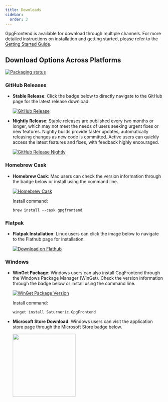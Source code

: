 ```yaml
---
title: Downloads
sidebar:
  order: 3
---
```


GpgFrontend is available for download through multiple channels. For more
detailed instructions on installation and getting started, please refer to the
[Getting Started Guide](/overview/getting-started/).

## Download Options Across Platforms

[![Packaging status](https://repology.org/badge/vertical-allrepos/gpgfrontend.svg)](https://repology.org/project/gpgfrontend/versions)

### GitHub Releases

- **Stable Release**: Click the badge below to directly navigate to the
  GitHub page for the latest release download.

  [![GitHub Release](https://img.shields.io/github/downloads/saturneric/GpgFrontend/latest/total?style=for-the-badge)](https://github.com/saturneric/GpgFrontend/releases/latest)

- **Nightly Release**: Stable releases are published every two months or longer,
  which may not meet the needs of users seeking urgent fixes or new features.
  Nightly builds provide faster updates, automatically releasing changes as new
  code is committed. Active users can quickly access the latest features and
  fixes, with feedback highly encouraged.

  [![GitHub Release Nightly](https://img.shields.io/github/downloads/saturneric/GpgFrontend/nightly/total?style=for-the-badge)](https://github.com/saturneric/GpgFrontend/releases/nightly)

### Homebrew Cask

- **Homebrew Cask**: Mac users can check the version information through the
  badge below or install using the command line.

  [![Homebrew Cask](https://img.shields.io/homebrew/cask/v/gpgfrontend?style=for-the-badge)](https://formulae.brew.sh/cask/gpgfrontend)

  Install command:

  ```
  brew install --cask gpgfrontend
  ```

### Flatpak

- **Flatpak Installation**: Linux users can click the image below to navigate to
  the Flathub page for installation.

  [![Download on Flathub](https://flathub.org/api/badge?locale=en)](https://flathub.org/apps/com.bktus.gpgfrontend)

### Windows

- **WinGet Package**: Windows users can also install GpgFrontend through the Windows Package Manager (WinGet). Check the version information through the badge below or install using the command line.

  [![WinGet Package Version](https://img.shields.io/winget/v/Saturneric.GpgFrontend?style=for-the-badge)](https://repology.org/project/gpgfrontend/versions)

  Install command:

  ```
  winget install Saturneric.GpgFrontend
  ```

- **Microsoft Store Download**: Windows users can visit the application store
  page through the Microsoft Store badge below.

  <a href="https://apps.microsoft.com/detail/9nh716mqk2b5">
    <img src="https://get.microsoft.com/images/en-us%20dark.svg" width="200"/>
  </a>
